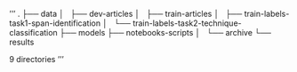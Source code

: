 ’’’
.
├── data
│   ├── dev-articles
│   ├── train-articles
│   ├── train-labels-task1-span-identification
│   └── train-labels-task2-technique-classification
├── models
├── notebooks-scripts
│   └── archive
└── results

9 directories
’’’
